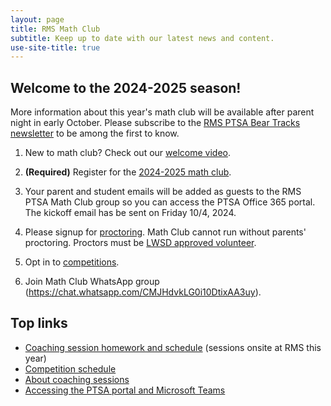 ```yaml
---
layout: page
title: RMS Math Club
subtitle: Keep up to date with our latest news and content.
use-site-title: true
---
```


## Welcome to the 2024-2025 season!

More information about this year's math club will be available after parent night in early October. Please subscribe to the
[RMS PTSA Bear Tracks newsletter](http://tinyurl.com/GetBearTracks) to be among the first to know.

1. New to math club? Check out our [welcome video](https://www.youtube.com/watch?v=HP58Q_IAsq8).

2. **(Required)** Register for the [2024-2025 math club](http://rmsptsa.org/Packet/MathClubReg).

3. Your parent and student emails will be added as guests to the RMS PTSA Math Club group so you can access 
the PTSA Office 365 portal. The kickoff email has be sent on Friday 10/4, 2024.

4. Please signup for [proctoring](https://www.signupgenius.com/go/10C0F49AAAE22A5F4CF8-52031656-rmsptsa#/). Math Club cannot run without parents' proctoring. Proctors must be <a href="https://www.lwsd.org/get-involved/volunteering-in-lwsd" target="_blank">LWSD approved volunteer</a>.

5. Opt in to [competitions](/competitions).

6. Join Math Club WhatsApp group (https://chat.whatsapp.com/CMJHdvkLG0i10DtixAA3uy).

## Top links

- [Coaching session homework and schedule](/schedule) (sessions onsite at RMS this year)
- [Competition schedule](/competitions)
- [About coaching sessions](/sessions)
- [Accessing the PTSA portal and Microsoft Teams](/portal)
